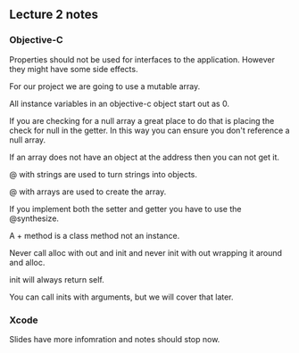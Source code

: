 ## Lecture 2 notes

### Objective-C

Properties should not be used for interfaces to the application. However they might have some side effects. 

For our project we are going to use a mutable array.

All instance variables in an objective-c object start out as 0.

If you are checking for a null array a great place to do that is placing the check for null in the getter. In this way you can ensure you don't reference a null array.

If an array does not have an object at the address then you can not get it. 

@ with strings are used to turn strings into objects.

@ with arrays are used to create the array.

If you implement both the setter and getter you have to use the @synthesize.

A + method is a class method not an instance.

Never call alloc with out and init and never init with out wrapping it around and alloc.

init will always return self.

You can call inits with arguments, but we will cover that later.

### Xcode

Slides have more infomration and notes should stop now.